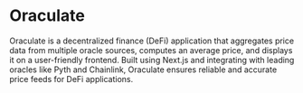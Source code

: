 # Oraculate
Oraculate is a decentralized finance (DeFi) application that aggregates price data from multiple oracle sources, computes an average price, and displays it on a user-friendly frontend. Built using Next.js and integrating with leading oracles like Pyth and Chainlink, Oraculate ensures reliable and accurate price feeds for DeFi applications.
